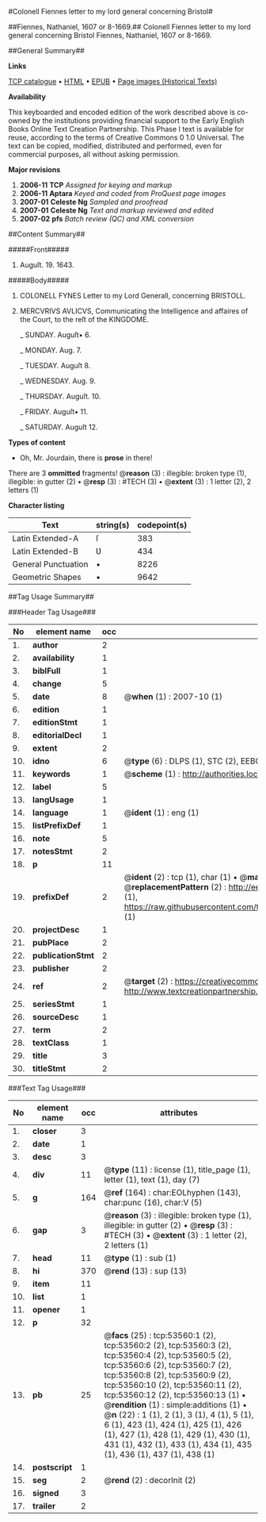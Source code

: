 #Colonell Fiennes letter to my lord general concerning Bristol#

##Fiennes, Nathaniel, 1607 or 8-1669.##
Colonell Fiennes letter to my lord general concerning Bristol
Fiennes, Nathaniel, 1607 or 8-1669.

##General Summary##

**Links**

[TCP catalogue](http://www.ota.ox.ac.uk/tcp/)  • 
[HTML](http://tei.it.ox.ac.uk/tcp/Texts-HTML/free/A41/A41282.html)  • 
[EPUB](http://tei.it.ox.ac.uk/tcp/Texts-EPUB/free/A41/A41282.epub) • 
[Page images (Historical Texts)](https://data.historicaltexts.jisc.ac.uk/view?pubId=eebo-12075566e&pageId=eebo-12075566e-53560-1)

**Availability**

This keyboarded and encoded edition of the
	       work described above is co-owned by the institutions
	       providing financial support to the Early English Books
	       Online Text Creation Partnership. This Phase I text is
	       available for reuse, according to the terms of Creative
	       Commons 0 1.0 Universal. The text can be copied,
	       modified, distributed and performed, even for
	       commercial purposes, all without asking permission.

**Major revisions**

1. __2006-11__ __TCP__ *Assigned for keying and markup*
1. __2006-11__ __Aptara__ *Keyed and coded from ProQuest page images*
1. __2007-01__ __Celeste Ng__ *Sampled and proofread*
1. __2007-01__ __Celeste Ng__ *Text and markup reviewed and edited*
1. __2007-02__ __pfs__ *Batch review (QC) and XML conversion*

##Content Summary##

#####Front#####

1. Auguſt. 19. 1643.

#####Body#####

1. COLONELL FYNES
Letter to my Lord Generall,
concerning BRISTOLL.

1. MERCVRIVS AVLICVS,
Communicating the Intelligence and
affaires of the Court, to the
reſt of the KINGDOME.

    _ SUNDAY. Auguſt▪ 6.

    _ MONDAY. Aug. 7.

    _ TUESDAY. Auguſt 8.

    _ WEDNESDAY. Aug. 9.

    _ THURSDAY. Auguſt. 10.

    _ FRIDAY. Auguſt▪ 11.

    _ SATURDAY. Auguſt 12.

**Types of content**

  * Oh, Mr. Jourdain, there is **prose** in there!

There are 3 **ommitted** fragments! 
 @__reason__ (3) : illegible: broken type (1), illegible: in gutter (2)  •  @__resp__ (3) : #TECH (3)  •  @__extent__ (3) : 1 letter (2), 2 letters (1)

**Character listing**


|Text|string(s)|codepoint(s)|
|---|---|---|
|Latin Extended-A|ſ|383|
|Latin Extended-B|Ʋ|434|
|General Punctuation|•|8226|
|Geometric Shapes|▪|9642|

##Tag Usage Summary##

###Header Tag Usage###

|No|element name|occ|attributes|
|---|---|---|---|
|1.|__author__|2||
|2.|__availability__|1||
|3.|__biblFull__|1||
|4.|__change__|5||
|5.|__date__|8| @__when__ (1) : 2007-10 (1)|
|6.|__edition__|1||
|7.|__editionStmt__|1||
|8.|__editorialDecl__|1||
|9.|__extent__|2||
|10.|__idno__|6| @__type__ (6) : DLPS (1), STC (2), EEBO-CITATION (1), OCLC (1), VID (1)|
|11.|__keywords__|1| @__scheme__ (1) : http://authorities.loc.gov/ (1)|
|12.|__label__|5||
|13.|__langUsage__|1||
|14.|__language__|1| @__ident__ (1) : eng (1)|
|15.|__listPrefixDef__|1||
|16.|__note__|5||
|17.|__notesStmt__|2||
|18.|__p__|11||
|19.|__prefixDef__|2| @__ident__ (2) : tcp (1), char (1)  •  @__matchPattern__ (2) : ([0-9\-]+):([0-9IVX]+) (1), (.+) (1)  •  @__replacementPattern__ (2) : http://eebo.chadwyck.com/downloadtiff?vid=$1&page=$2 (1), https://raw.githubusercontent.com/textcreationpartnership/Texts/master/tcpchars.xml#$1 (1)|
|20.|__projectDesc__|1||
|21.|__pubPlace__|2||
|22.|__publicationStmt__|2||
|23.|__publisher__|2||
|24.|__ref__|2| @__target__ (2) : https://creativecommons.org/publicdomain/zero/1.0/ (1), http://www.textcreationpartnership.org/docs/. (1)|
|25.|__seriesStmt__|1||
|26.|__sourceDesc__|1||
|27.|__term__|2||
|28.|__textClass__|1||
|29.|__title__|3||
|30.|__titleStmt__|2||


###Text Tag Usage###

|No|element name|occ|attributes|
|---|---|---|---|
|1.|__closer__|3||
|2.|__date__|1||
|3.|__desc__|3||
|4.|__div__|11| @__type__ (11) : license (1), title_page (1), letter (1), text (1), day (7)|
|5.|__g__|164| @__ref__ (164) : char:EOLhyphen (143), char:punc (16), char:V (5)|
|6.|__gap__|3| @__reason__ (3) : illegible: broken type (1), illegible: in gutter (2)  •  @__resp__ (3) : #TECH (3)  •  @__extent__ (3) : 1 letter (2), 2 letters (1)|
|7.|__head__|11| @__type__ (1) : sub (1)|
|8.|__hi__|370| @__rend__ (13) : sup (13)|
|9.|__item__|11||
|10.|__list__|1||
|11.|__opener__|1||
|12.|__p__|32||
|13.|__pb__|25| @__facs__ (25) : tcp:53560:1 (2), tcp:53560:2 (2), tcp:53560:3 (2), tcp:53560:4 (2), tcp:53560:5 (2), tcp:53560:6 (2), tcp:53560:7 (2), tcp:53560:8 (2), tcp:53560:9 (2), tcp:53560:10 (2), tcp:53560:11 (2), tcp:53560:12 (2), tcp:53560:13 (1)  •  @__rendition__ (1) : simple:additions (1)  •  @__n__ (22) : 1 (1), 2 (1), 3 (1), 4 (1), 5 (1), 6 (1), 423 (1), 424 (1), 425 (1), 426 (1), 427 (1), 428 (1), 429 (1), 430 (1), 431 (1), 432 (1), 433 (1), 434 (1), 435 (1), 436 (1), 437 (1), 438 (1)|
|14.|__postscript__|1||
|15.|__seg__|2| @__rend__ (2) : decorInit (2)|
|16.|__signed__|3||
|17.|__trailer__|2||

